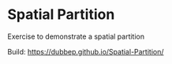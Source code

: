 # Spatial Partition
 Exercise to demonstrate a spatial partition

Build: https://dubbep.github.io/Spatial-Partition/
